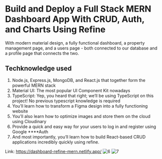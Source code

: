 # Build and Deploy a Full Stack MERN Dashboard App With CRUD, Auth, and Charts Using Refine

With modern material design, a fully functional dashboard, a property management page, and a users page - both connected to our database and a profile page that connects the two.

## Techknowledge used

1. Node.js, Express.js, MongoDB, and React.js that together form the powerful MERN stack
2. Material UI: The most popular UI Component Kit nowadays
3. TypeScript: Yep, you heard that right; we’ll be using TypeScript on this project! No previous typescript knowledge is required
4. You’ll learn how to transform a Figma design into a fully functioning website
5. You’ll also learn how to optimize images and store them on the cloud using Cloudinary
6. Provide a quick and easy way for your users to log in and register using Google ****Auth
7. And most importantly, you’ll learn how to build React-based CRUD applications incredibly quickly using refine.

Link: https://dashboard-refine-mern.netlify.app/
![6](https://github.com/prasanth-pk12/mern_dashboard_project/assets/87668644/f7783594-b625-474f-a4b0-edeefc5b0d79)
![7](https://github.com/prasanth-pk12/mern_dashboard_project/assets/87668644/3049dc46-f707-4663-8991-f1b005eff5ec)
